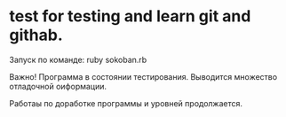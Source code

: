 # test for testing and learn git and githab.

Запуск по команде: ruby sokoban.rb

Важно! Программа в состоянии тестирования. 
Выводится множество отладочной оиформации.

Работаы по доработке программы и уровней продолжается.
